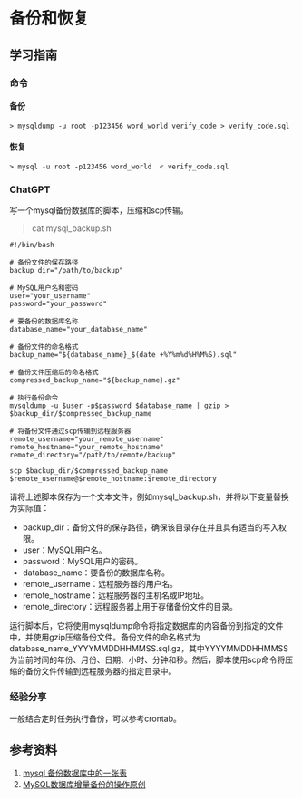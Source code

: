 
# 备份和恢复

## 学习指南

### 命令

#### 备份

``` shell
> mysqldump -u root -p123456 word_world verify_code > verify_code.sql
```

#### 恢复

``` shell
> mysql -u root -p123456 word_world  < verify_code.sql
```

### ChatGPT

写一个mysql备份数据库的脚本，压缩和scp传输。

> cat mysql_backup.sh

``` shell
#!/bin/bash

# 备份文件的保存路径
backup_dir="/path/to/backup"

# MySQL用户名和密码
user="your_username"
password="your_password"

# 要备份的数据库名称
database_name="your_database_name"

# 备份文件的命名格式
backup_name="${database_name}_$(date +%Y%m%d%H%M%S).sql"

# 备份文件压缩后的命名格式
compressed_backup_name="${backup_name}.gz"

# 执行备份命令
mysqldump -u $user -p$password $database_name | gzip > $backup_dir/$compressed_backup_name

# 将备份文件通过scp传输到远程服务器
remote_username="your_remote_username"
remote_hostname="your_remote_hostname"
remote_directory="/path/to/remote/backup"

scp $backup_dir/$compressed_backup_name $remote_username@$remote_hostname:$remote_directory
```

请将上述脚本保存为一个文本文件，例如mysql_backup.sh，并将以下变量替换为实际值：

* backup_dir：备份文件的保存路径，确保该目录存在并且具有适当的写入权限。
* user：MySQL用户名。
* password：MySQL用户的密码。
* database_name：要备份的数据库名称。
* remote_username：远程服务器的用户名。
* remote_hostname：远程服务器的主机名或IP地址。
* remote_directory：远程服务器上用于存储备份文件的目录。

运行脚本后，它将使用mysqldump命令将指定数据库的内容备份到指定的文件中，并使用gzip压缩备份文件。备份文件的命名格式为database_name_YYYYMMDDHHMMSS.sql.gz，其中YYYYMMDDHHMMSS为当前时间的年份、月份、日期、小时、分钟和秒。然后，脚本使用scp命令将压缩的备份文件传输到远程服务器的指定目录中。

### 经验分享

一般结合定时任务执行备份，可以参考crontab。

## 参考资料

1. [mysql 备份数据库中的一张表](https://blog.51cto.com/fuwenchao/1335473)
2. [MySQL数据库增量备份的操作原创](https://cloud.tencent.com/developer/article/2087161)
